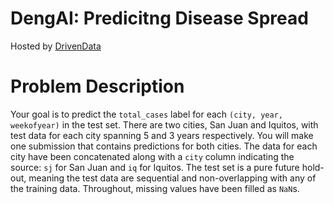 DengAI: Predicitng Disease Spread
=================================
Hosted by [DrivenData](https://www.drivendata.org/competitions/44/dengai-predicting-disease-spread/page/82/)

# Problem Description
Your goal is to predict the `total_cases` label for each `(city, year, weekofyear)` in the test set. There are two cities, San Juan and Iquitos, with test data for each city spanning 5 and 3 years respectively. You will make one submission that contains predictions for both cities. The data for each city have been concatenated along with a `city` column indicating the source: `sj` for San Juan and `iq` for Iquitos. The test set is a pure future hold-out, meaning the test data are sequential and non-overlapping with any of the training data. Throughout, missing values have been filled as `NaN`s.
